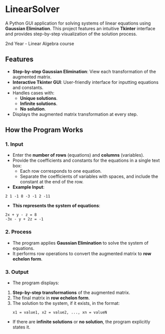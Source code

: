 # **LinearSolver**  
A Python GUI application for solving systems of linear equations using **Gaussian Elimination**. This project features an intuitive **Tkinter** interface and provides step-by-step visualization of the solution process.  

2nd Year - Linear Algebra course


## **Features**  
- **Step-by-step Gaussian Elimination**: View each transformation of the augmented matrix.  
- **Interactive Tkinter GUI**: User-friendly interface for inputting equations and constants.  
- Handles cases with:  
  - **Unique solutions**.  
  - **Infinite solutions**.  
  - **No solution**.  
- Displays the augmented matrix transformation at every step.  

## **How the Program Works**  

### **1. Input**  
- Enter the **number of rows** (equations) and **columns** (variables).  
- Provide the coefficients and constants for the equations in a single text box:  
  - Each row corresponds to one equation.  
  - Separate the coefficients of variables with spaces, and include the constant at the end of the row.  
- **Example Input**:
```
2 1 -1 8 -3 -1 2 -11
```
- **This represents the system of equations**:
```
2x + y - z = 8  
-3x - y + 2z = -1
```

### **2. Process**  
- The program applies **Gaussian Elimination** to solve the system of equations.  
- It performs row operations to convert the augmented matrix to **row echelon form**.  

### **3. Output**  
- The program displays:  
1. **Step-by-step transformations** of the augmented matrix.  
2. The final matrix in **row echelon form**.  
3. The solution to the system, if it exists, in the format:  
   ```
   x1 = value1, x2 = value2, ..., xn = valueN
   ```
- If there are **infinite solutions** or **no solution**, the program explicitly states it.

